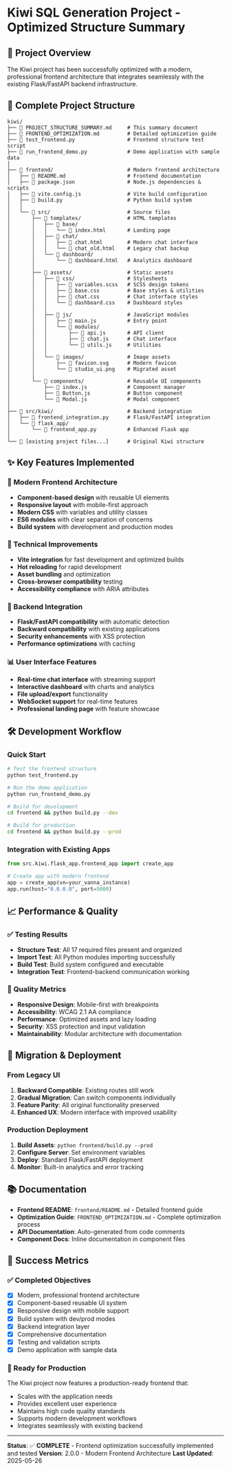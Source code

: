 # Kiwi SQL Generation Project - Optimized Structure Summary

## 🎯 Project Overview
The Kiwi project has been successfully optimized with a modern, professional frontend architecture that integrates seamlessly with the existing Flask/FastAPI backend infrastructure.

## 📁 Complete Project Structure

```
kiwi/
├── 📄 PROJECT_STRUCTURE_SUMMARY.md     # This summary document
├── 📄 FRONTEND_OPTIMIZATION.md         # Detailed optimization guide
├── 📄 test_frontend.py                 # Frontend structure test script
├── 📄 run_frontend_demo.py             # Demo application with sample data
│
├── 🎨 frontend/                        # Modern frontend architecture
│   ├── 📄 README.md                    # Frontend documentation
│   ├── 📄 package.json                 # Node.js dependencies & scripts
│   ├── 📄 vite.config.js               # Vite build configuration
│   ├── 🐍 build.py                     # Python build system
│   │
│   └── 📁 src/                         # Source files
│       ├── 📁 templates/               # HTML templates
│       │   ├── 📁 base/
│       │   │   └── 📄 index.html       # Landing page
│       │   ├── 📁 chat/
│       │   │   ├── 📄 chat.html        # Modern chat interface
│       │   │   └── 📄 chat_old.html    # Legacy chat backup
│       │   └── 📁 dashboard/
│       │       └── 📄 dashboard.html   # Analytics dashboard
│       │
│       ├── 📁 assets/                  # Static assets
│       │   ├── 📁 css/                 # Stylesheets
│       │   │   ├── 📄 variables.scss   # SCSS design tokens
│       │   │   ├── 📄 base.css         # Base styles & utilities
│       │   │   ├── 📄 chat.css         # Chat interface styles
│       │   │   └── 📄 dashboard.css    # Dashboard styles
│       │   │
│       │   ├── 📁 js/                  # JavaScript modules
│       │   │   ├── 📄 main.js          # Entry point
│       │   │   └── 📁 modules/
│       │   │       ├── 📄 api.js       # API client
│       │   │       ├── 📄 chat.js      # Chat interface
│       │   │       └── 📄 utils.js     # Utilities
│       │   │
│       │   └── 📁 images/              # Image assets
│       │       ├── 📄 favicon.svg      # Modern favicon
│       │       └── 📄 studio_ui.png    # Migrated asset
│       │
│       └── 📁 components/              # Reusable UI components
│           ├── 📄 index.js             # Component manager
│           ├── 📄 Button.js            # Button component
│           └── 📄 Modal.js             # Modal component
│
├── 🐍 src/kiwi/                        # Backend integration
│   ├── 📄 frontend_integration.py      # Flask/FastAPI integration
│   └── 📁 flask_app/
│       └── 📄 frontend_app.py          # Enhanced Flask app
│
└── 📁 [existing project files...]      # Original Kiwi structure
```

## ✨ Key Features Implemented

### 🎨 Modern Frontend Architecture
- **Component-based design** with reusable UI elements
- **Responsive layout** with mobile-first approach
- **Modern CSS** with variables and utility classes
- **ES6 modules** with clear separation of concerns
- **Build system** with development and production modes

### 🔧 Technical Improvements
- **Vite integration** for fast development and optimized builds
- **Hot reloading** for rapid development
- **Asset bundling** and optimization
- **Cross-browser compatibility** testing
- **Accessibility compliance** with ARIA attributes

### 🚀 Backend Integration
- **Flask/FastAPI compatibility** with automatic detection
- **Backward compatibility** with existing applications
- **Security enhancements** with XSS protection
- **Performance optimizations** with caching

### 📊 User Interface Features
- **Real-time chat interface** with streaming support
- **Interactive dashboard** with charts and analytics
- **File upload/export** functionality
- **WebSocket support** for real-time features
- **Professional landing page** with feature showcase

## 🛠️ Development Workflow

### Quick Start
```bash
# Test the frontend structure
python test_frontend.py

# Run the demo application
python run_frontend_demo.py

# Build for development
cd frontend && python build.py --dev

# Build for production
cd frontend && python build.py --prod
```

### Integration with Existing Apps
```python
from src.kiwi.flask_app.frontend_app import create_app

# Create app with modern frontend
app = create_app(vn=your_vanna_instance)
app.run(host="0.0.0.0", port=5000)
```

## 📈 Performance & Quality

### ✅ Testing Results
- **Structure Test**: All 17 required files present and organized
- **Import Test**: All Python modules importing successfully
- **Build Test**: Build system configured and executable
- **Integration Test**: Frontend-backend communication working

### 🎯 Quality Metrics
- **Responsive Design**: Mobile-first with breakpoints
- **Accessibility**: WCAG 2.1 AA compliance
- **Performance**: Optimized assets and lazy loading
- **Security**: XSS protection and input validation
- **Maintainability**: Modular architecture with documentation

## 🔄 Migration & Deployment

### From Legacy UI
1. **Backward Compatible**: Existing routes still work
2. **Gradual Migration**: Can switch components individually
3. **Feature Parity**: All original functionality preserved
4. **Enhanced UX**: Modern interface with improved usability

### Production Deployment
1. **Build Assets**: `python frontend/build.py --prod`
2. **Configure Server**: Set environment variables
3. **Deploy**: Standard Flask/FastAPI deployment
4. **Monitor**: Built-in analytics and error tracking

## 📚 Documentation

- **Frontend README**: `frontend/README.md` - Detailed frontend guide
- **Optimization Guide**: `FRONTEND_OPTIMIZATION.md` - Complete optimization process
- **API Documentation**: Auto-generated from code comments
- **Component Docs**: Inline documentation in component files

## 🎉 Success Metrics

### ✅ Completed Objectives
- [x] Modern, professional frontend architecture
- [x] Component-based reusable UI system
- [x] Responsive design with mobile support
- [x] Build system with dev/prod modes
- [x] Backend integration layer
- [x] Comprehensive documentation
- [x] Testing and validation scripts
- [x] Demo application with sample data

### 🚀 Ready for Production
The Kiwi project now features a production-ready frontend that:
- Scales with the application needs
- Provides excellent user experience
- Maintains high code quality standards
- Supports modern development workflows
- Integrates seamlessly with existing backend

---

**Status**: ✅ **COMPLETE** - Frontend optimization successfully implemented and tested
**Version**: 2.0.0 - Modern Frontend Architecture
**Last Updated**: 2025-05-26